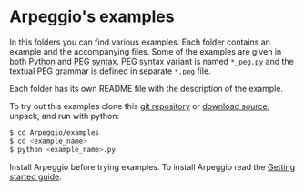 # Arpeggio's examples

In this folders you can find various examples.  Each folder contains an example
and the accompanying files.  Some of the examples are given in both
[Python](http://textx.github.io/Arpeggio/grammars/#grammars-written-in-python)
and [PEG
syntax](http://textx.github.io/Arpeggio/grammars/#grammars-written-in-peg-notations).
PEG syntax variant is named `*_peg.py` and the textual PEG grammar is defined in
separate `*.peg` file.

Each folder has its own README file with the description of the example.


To try out this examples clone this [git
repository](https://help.github.com/articles/cloning-a-repository/) or [download
source](https://github.com/textX/Arpeggio/archive/master.zip), unpack,
and run with python:

```bash
$ cd Arpeggio/examples
$ cd <example_name>
$ python <example_name>.py
```

Install Arpeggio before trying examples. To install Arpeggio read the [Getting
started guide](http://textx.github.io/Arpeggio/getting_started/).



